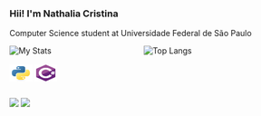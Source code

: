### Hii! I'm  Nathalia Cristina
Computer Science student at Universidade Federal de São Paulo


<div>
<img alt="My Stats" align="left" width="47%" src="https://github-readme-stats.vercel.app/api?username=NathaliaCristina-arch"/>
<img alt="Top Langs" align="left" width="43%" src="https://github-readme-stats.vercel.app/api/top-langs/?username=NathaliaCristina-arch&layout=compact"/>
</div>

 ##
 

<div style="display: inline_block"><br>

  <img align="center" alt="Rafa-Python" height="30" width="40" src="https://raw.githubusercontent.com/devicons/devicon/master/icons/python/python-original.svg">
  <img align="center" alt="Rafa-Csharp" height="30" width="40" src="https://raw.githubusercontent.com/devicons/devicon/master/icons/csharp/csharp-original.svg">
</div>
  
  ##
<div>

 <a href = "mailto:nathalia.cristina@unifesp.br"><img src="https://img.shields.io/badge/-Gmail-%23333?style=for-the-badge&logo=gmail&logoColor=white" target="_blank"></a>
  <a href="https://www.linkedin.com/in/nathaliacristinavidal/" target="_blank"><img src="https://img.shields.io/badge/-LinkedIn-%230077B5?style=for-the-badge&logo=linkedin&logoColor=white" target="_blank"></a> 
  
</div>





